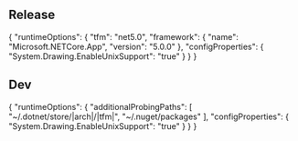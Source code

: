 ## Release
{
  "runtimeOptions": {
    "tfm": "net5.0",
    "framework": {
      "name": "Microsoft.NETCore.App",
      "version": "5.0.0"
    },
    "configProperties": {
      "System.Drawing.EnableUnixSupport": "true"
    }
  }
}

## Dev
{
  "runtimeOptions": {
    "additionalProbingPaths": [
      "~/.dotnet/store/|arch|/|tfm|",
      "~/.nuget/packages"
    ],
    "configProperties": {
      "System.Drawing.EnableUnixSupport": "true"
    }
  }
}